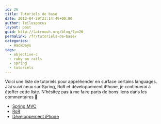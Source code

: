 ```yaml
---
id: 26
title: Tutoriels de base
date: 2012-04-29T23:14:49+00:00
author: leiluspocus
layout: post
guid: http://latrmouh.org/blog/?p=26
permalink: /fr/tutoriels-de-base/
categories:
  - HackDays
tags:
  - objective-c
  - ruby on rails
  - spring
  - tutoriels
---
```

Voici une liste de tutoriels pour appréhender en surface certains languages. J&rsquo;ai suivi ceux sur Spring, RoR et développement iPhone, je continuerai à étoffer cette liste. N&rsquo;hésitez pas à me faire parts de bons liens dans les commentaires 🙂

  * <a href="http://blog.netapsys.fr/index.php/post/2008/04/13/Introduction-A-Spring-MVC" target="_blank">Spring MVC</a>
  * <a href="http://guides.rubyonrails.org/getting_started.html" target="_blank">RoR</a>
  * <a href="http://www.alsacreations.com/article/lire/744-initiation-au-dveloppement-sur-iphone.html" target="_blank">Développement iPhone</a>

<!-- AddThis Advanced Settings generic via filter on the_content -->

<!-- AddThis Share Buttons generic via filter on the_content -->
